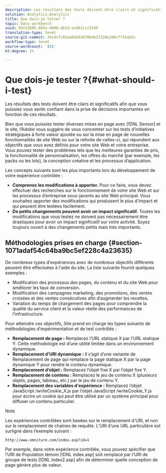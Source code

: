 ```yaml
---
description: Les résultats des tests doivent être clairs et significatifs afin que vous puissiez vous sentir confiant dans la prise de décisions importantes en fonction de ces résultats.
solution: Analytics,Analytics
title: Que dois-je tester ?
topic: Data workbench
uuid: 9dfe3685-885e-4098-ab1d-ac891ccc5199
translation-type: tm+mt
source-git-commit: 34cdcfc83ae6bb620706db37228e200cff43ab2c
workflow-type: tm+mt
source-wordcount: '431'
ht-degree: 1%

---
```



# Que dois-je tester ?{#what-should-i-test}

Les résultats des tests doivent être clairs et significatifs afin que vous puissiez vous sentir confiant dans la prise de décisions importantes en fonction de ces résultats.

Bien que vous puissiez tester diverses mises en page avec [!DNL Sensor] et le site, l’Adobe vous suggère de vous concentrer sur les tests d’initiatives stratégiques à forte valeur ajoutée ou sur la mise en page de nouvelles fonctionnalités de site Web ou sur la refonte de celles-ci, qui répondent aux objectifs que vous avez définis pour votre site Web et votre entreprise. Vous pouvez tester des problèmes tels que les meilleures garanties de prix, la fonctionnalité de personnalisation, les offres du marché (par exemple, les packs ou les lots), la conception créative et les processus d’application.

Les concepts suivants sont les plus importants lors du développement de votre expérience contrôlée :

* **Comprenez les modifications à apporter.** Pour ce faire, vous devez effectuer des recherches sur le fonctionnement de votre site Web et sur les processus d’entreprise sous-jacents au site Web principal. Vous souhaitez apporter des modifications qui produisent le plus d&#39;impact et qui peuvent être testées facilement.
* **De petits changements peuvent avoir un impact significatif.** Toutes les modifications que vous testez ne doivent pas nécessairement être drastiques pour avoir un impact significatif sur votre activité. Soyez toujours ouvert à des changements petits mais très importants.

## Méthodologies prises en charge {#section-1071adaf54c64ba9bc5ef228c4a23635}

De nombreux types d&#39;expériences avec de nombreux objectifs différents peuvent être effectuées à l&#39;aide du site. La liste suivante fournit quelques exemples :

* Modification des processus des pages, du contenu et du site Web pour améliorer les taux de conversion.
* Modification des campagnes marketing, des promotions, des ventes croisées et des ventes consécutives afin d’augmenter les recettes.
* Variation du temps de chargement des pages pour comprendre la qualité du service client et la valeur réelle des performances de l’infrastructure.

Pour atteindre ces objectifs, Site prend en charge les types suivants de méthodologies d&#39;expérimentation et de test contrôlés :

* **Remplacement de page :** Remplacez l’URL statique X par l’URL statique Y. Cette méthodologie est d’une utilité limitée dans un environnement dynamique.
* **Remplacement d’URI dynamique :** Il s’agit d’une variante de Remplacement de page qui remplace la page statique X par la page dynamique Y pour rendre le contenu dynamique.
* **Remplacement d’objet :** Remplacez l’objet fixe X par l’objet fixe Y.
* **Remplacement de contenu :** Remplacez le jeu de contenu X (plusieurs objets, pages, tableau, etc.) par le jeu de contenu Y.
* **Remplacement des variables d&#39;expérience :** Remplacez l’objet JavaScript /writeCookie_X.js par l’objet JavaScript /writeCookie_Y.js pour écrire un cookie qui peut être utilisé par un système principal pour diffuser un contenu particulier.

>[!NOTE]
>
>Les expériences contrôlées sont basées sur le remplacement d&#39;URI, et non sur le remplacement de chaînes de requête. L’URI d’une URL particulière est surligné dans l’exemple suivant :
>
>`http://www.omniture.com/index.asp?id=1`
>
>Par exemple, dans votre expérience contrôlée, vous pouvez spécifier que l’URI de Population témoin [!DNL index.asp] soit remplacé par l’URI de groupe de tests [!DNL index2.asp] afin de déterminer quelle conception de page génère plus de valeur.
